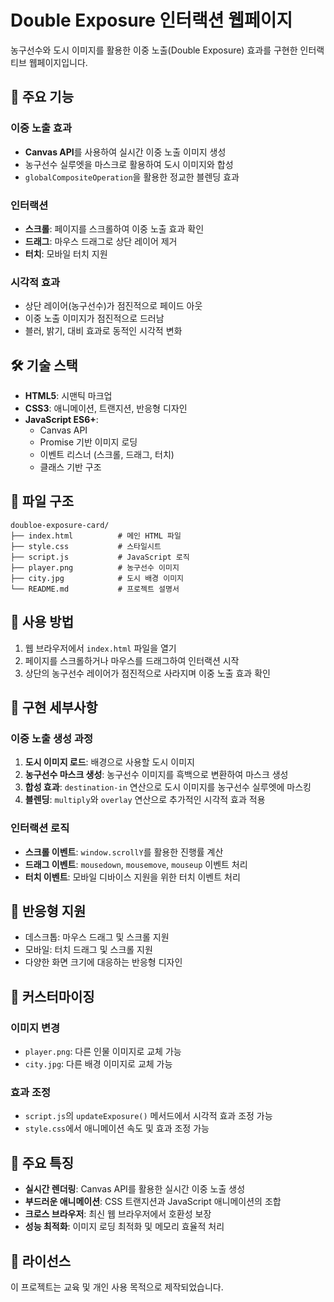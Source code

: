 # Double Exposure 인터랙션 웹페이지

농구선수와 도시 이미지를 활용한 이중 노출(Double Exposure) 효과를 구현한 인터랙티브 웹페이지입니다.

## 🎯 주요 기능

### 이중 노출 효과
- **Canvas API**를 사용하여 실시간 이중 노출 이미지 생성
- 농구선수 실루엣을 마스크로 활용하여 도시 이미지와 합성
- `globalCompositeOperation`을 활용한 정교한 블렌딩 효과

### 인터랙션
- **스크롤**: 페이지를 스크롤하여 이중 노출 효과 확인
- **드래그**: 마우스 드래그로 상단 레이어 제거
- **터치**: 모바일 터치 지원

### 시각적 효과
- 상단 레이어(농구선수)가 점진적으로 페이드 아웃
- 이중 노출 이미지가 점진적으로 드러남
- 블러, 밝기, 대비 효과로 동적인 시각적 변화

## 🛠 기술 스택

- **HTML5**: 시맨틱 마크업
- **CSS3**: 애니메이션, 트랜지션, 반응형 디자인
- **JavaScript ES6+**: 
  - Canvas API
  - Promise 기반 이미지 로딩
  - 이벤트 리스너 (스크롤, 드래그, 터치)
  - 클래스 기반 구조

## 📁 파일 구조

```
doubloe-exposure-card/
├── index.html          # 메인 HTML 파일
├── style.css           # 스타일시트
├── script.js           # JavaScript 로직
├── player.png          # 농구선수 이미지
├── city.jpg            # 도시 배경 이미지
└── README.md           # 프로젝트 설명서
```

## 🚀 사용 방법

1. 웹 브라우저에서 `index.html` 파일을 열기
2. 페이지를 스크롤하거나 마우스를 드래그하여 인터랙션 시작
3. 상단의 농구선수 레이어가 점진적으로 사라지며 이중 노출 효과 확인

## 🎨 구현 세부사항

### 이중 노출 생성 과정
1. **도시 이미지 로드**: 배경으로 사용할 도시 이미지
2. **농구선수 마스크 생성**: 농구선수 이미지를 흑백으로 변환하여 마스크 생성
3. **합성 효과**: `destination-in` 연산으로 도시 이미지를 농구선수 실루엣에 마스킹
4. **블렌딩**: `multiply`와 `overlay` 연산으로 추가적인 시각적 효과 적용

### 인터랙션 로직
- **스크롤 이벤트**: `window.scrollY`를 활용한 진행률 계산
- **드래그 이벤트**: `mousedown`, `mousemove`, `mouseup` 이벤트 처리
- **터치 이벤트**: 모바일 디바이스 지원을 위한 터치 이벤트 처리

## 📱 반응형 지원

- 데스크톱: 마우스 드래그 및 스크롤 지원
- 모바일: 터치 드래그 및 스크롤 지원
- 다양한 화면 크기에 대응하는 반응형 디자인

## 🔧 커스터마이징

### 이미지 변경
- `player.png`: 다른 인물 이미지로 교체 가능
- `city.jpg`: 다른 배경 이미지로 교체 가능

### 효과 조정
- `script.js`의 `updateExposure()` 메서드에서 시각적 효과 조정 가능
- `style.css`에서 애니메이션 속도 및 효과 조정 가능

## 🌟 주요 특징

- **실시간 렌더링**: Canvas API를 활용한 실시간 이중 노출 생성
- **부드러운 애니메이션**: CSS 트랜지션과 JavaScript 애니메이션의 조합
- **크로스 브라우저**: 최신 웹 브라우저에서 호환성 보장
- **성능 최적화**: 이미지 로딩 최적화 및 메모리 효율적 처리

## 📄 라이선스

이 프로젝트는 교육 및 개인 사용 목적으로 제작되었습니다. 